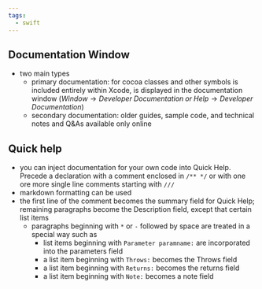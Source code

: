 ```yaml
---
tags:
  - swift
---
```

## Documentation Window
- two main types
	- primary documentation: for cocoa classes and other symbols is included entirely within Xcode, is displayed in the documentation window ($Window \rightarrow Developer \; Documentation \; or \; Help \rightarrow Developer \; Documentation$) 
	- secondary documentation: older guides, sample code, and technical notes and Q&As available only online
## Quick help
- you can inject documentation for your own code into Quick Help. Precede a declaration with a comment enclosed in `/** */` or with one ore more single line comments starting with `///`
- markdown formatting can be used
- the first line of the comment becomes the summary field for Quick Help; remaining paragraphs become the Description field, except that certain list items 
	- paragraphs beginning with `*` or `-` followed by space are treated in a special way such as
		- list items beginning with `Parameter paramname:` are incorporated into the parameters field
		- a list item beginning with `Throws:` becomes the Throws field
		- a list item beginning with `Returns:` becomes the returns field
		- a list item beginning with `Note:` becomes a note field
